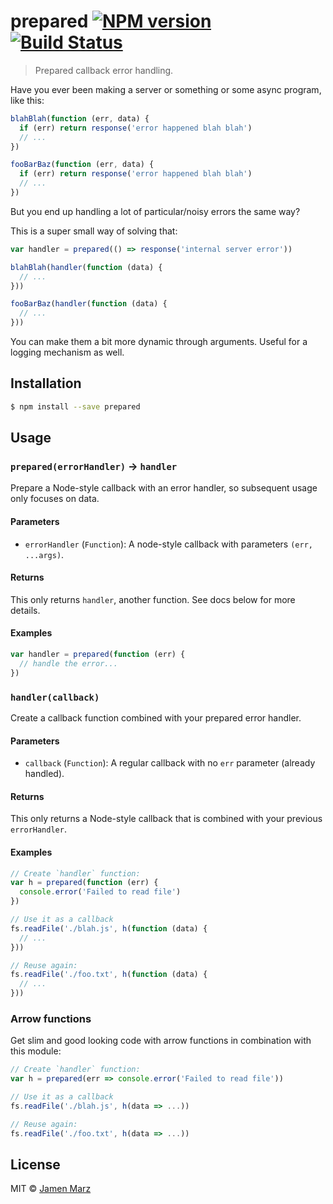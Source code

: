 # prepared [![NPM version](https://badge.fury.io/js/prepared.svg)](https://npmjs.org/package/prepared) [![Build Status](https://travis-ci.org/jamen/prepared.svg?branch=master)](https://travis-ci.org/jamen/prepared)

> Prepared callback error handling.

Have you ever been making a server or something or some async program, like this:

```js
blahBlah(function (err, data) {
  if (err) return response('error happened blah blah')
  // ...
})

fooBarBaz(function (err, data) {
  if (err) return response('error happened blah blah')
  // ...
})
```

But you end up handling a lot of particular/noisy errors the same way?

This is a super small way of solving that:

```js
var handler = prepared(() => response('internal server error'))

blahBlah(handler(function (data) {
  // ...
}))

fooBarBaz(handler(function (data) {
  // ...
}))
```

You can make them a bit more dynamic through arguments.  Useful for a logging mechanism as well.

## Installation

```sh
$ npm install --save prepared
```

## Usage

### `prepared(errorHandler)` -> `handler`

Prepare a Node-style callback with an error handler, so subsequent usage only focuses on data.

#### Parameters

 - `errorHandler` (`Function`): A node-style callback with parameters `(err, ...args)`.

#### Returns

This only returns `handler`, another function.  See docs below for more details.

#### Examples

```js
var handler = prepared(function (err) {
  // handle the error...
})
```

### `handler(callback)`

Create a callback function combined with your prepared error handler.

#### Parameters

 - `callback` (`Function`): A regular callback with no `err` parameter (already handled).

#### Returns

This only returns a Node-style callback that is combined with your previous `errorHandler`.

#### Examples

```js
// Create `handler` function:
var h = prepared(function (err) {
  console.error('Failed to read file')
})

// Use it as a callback
fs.readFile('./blah.js', h(function (data) {
  // ...
}))

// Reuse again:
fs.readFile('./foo.txt', h(function (data) {
  // ...
}))
```

### Arrow functions

Get slim and good looking code with arrow functions in combination with this module:

```js
// Create `handler` function:
var h = prepared(err => console.error('Failed to read file'))

// Use it as a callback
fs.readFile('./blah.js', h(data => ...))

// Reuse again:
fs.readFile('./foo.txt', h(data => ...))
```

## License

MIT © [Jamen Marz](https://git.io/jamen)
